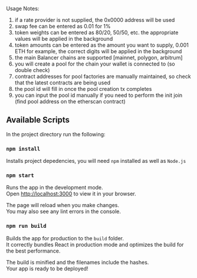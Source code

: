 Usage Notes:

1. if a rate provider is not supplied, the 0x0000 address will be used
2. swap fee can be entered as 0.01 for 1%
3. token weights can be entered as 80/20, 50/50, etc. the appropriate values will be applied in the background
4. token amounts can be entered as the amount you want to supply, 0.001 ETH for example, the correct digits will be applied in the background
5. the main Balancer chains are supported [mainnet, polygon, arbitrum]
6. you will create a pool for the chain your wallet is connected to (so double check)
7. contract addresses for pool factories are manually maintained, so check that the latest contracts are being used
8. the pool id will fill in once the pool creation tx completes
9. you can input the pool id manually if you need to perform the init join (find pool address on the etherscan contract)

## Available Scripts

In the project directory run the following:

### `npm install`

Installs project depedencies, you will need `npm` installed as well as `Node.js`

### `npm start`

Runs the app in the development mode.\
Open [http://localhost:3000](http://localhost:3000) to view it in your browser.

The page will reload when you make changes.\
You may also see any lint errors in the console.

### `npm run build`

Builds the app for production to the `build` folder.\
It correctly bundles React in production mode and optimizes the build for the best performance.

The build is minified and the filenames include the hashes.\
Your app is ready to be deployed!
